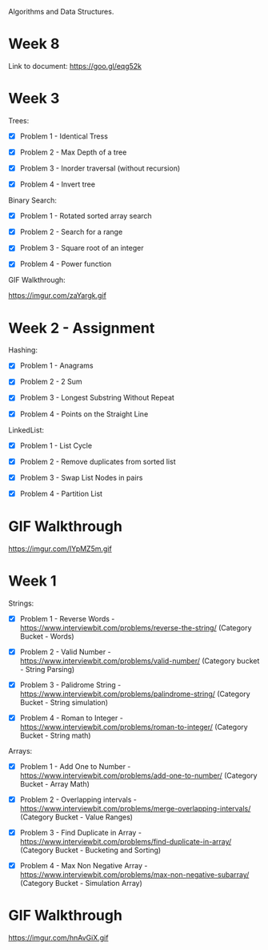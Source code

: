 Algorithms and Data Structures.

# Week 8 

Link to document: https://goo.gl/eqg52k

# Week 3 

Trees:

* [X] Problem 1 - Identical Tress

* [X] Problem 2 - Max Depth of a tree

* [X] Problem 3 -  Inorder traversal (without recursion)

* [X] Problem 4 - Invert tree

Binary Search:

* [X] Problem 1 - Rotated sorted array search

* [X] Problem 2 - Search for a range

* [X] Problem 3 - Square root of an integer

* [X] Problem 4 - Power function

GIF Walkthrough:

https://imgur.com/zaYargk.gif

# Week 2 - Assignment

Hashing:

* [X] Problem 1 - Anagrams

* [X] Problem 2 - 2 Sum 

* [X] Problem 3 - Longest Substring Without Repeat

* [X] Problem 4 - Points on the Straight Line

LinkedList:

* [X] Problem 1 - List Cycle 

* [X] Problem 2 - Remove duplicates from sorted list

* [X] Problem 3 - Swap List Nodes in pairs

* [X] Problem 4 - Partition List

# GIF Walkthrough

https://imgur.com/IYpMZ5m.gif


# Week 1  

Strings:

* [X] Problem 1 - Reverse Words - https://www.interviewbit.com/problems/reverse-the-string/ (Category Bucket - Words)

* [X] Problem 2 - Valid Number -  https://www.interviewbit.com/problems/valid-number/ (Category bucket - String Parsing)

* [X] Problem 3 - Palidrome String - https://www.interviewbit.com/problems/palindrome-string/ (Category Bucket - String simulation)

* [X] Problem 4 - Roman to Integer - https://www.interviewbit.com/problems/roman-to-integer/ (Category Bucket - String math)

Arrays:

* [X] Problem 1 - Add One to Number - https://www.interviewbit.com/problems/add-one-to-number/ (Category Bucket - Array Math)

* [X] Problem 2 - Overlapping intervals - https://www.interviewbit.com/problems/merge-overlapping-intervals/ (Category Bucket - Value Ranges)

* [X] Problem 3 - Find Duplicate in Array - https://www.interviewbit.com/problems/find-duplicate-in-array/ (Category Bucket -  Bucketing and Sorting)

* [X] Problem 4 - Max Non Negative Array - https://www.interviewbit.com/problems/max-non-negative-subarray/ (Category Bucket - Simulation Array)


# GIF Walkthrough

https://imgur.com/hnAvGiX.gif 

